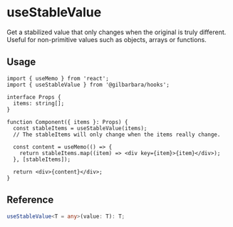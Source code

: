 # useStableValue

Get a stabilized value that only changes when the original is truly different.
Useful for non-primitive values such as objects, arrays or functions.

## Usage

```tsx
import { useMemo } from 'react';
import { useStableValue } from '@gilbarbara/hooks';

interface Props {
  items: string[];
}

function Component({ items }: Props) {
  const stableItems = useStableValue(items);
  // The stableItems will only change when the items really change.
  
  const content = useMemo(() => {
    return stableItems.map((item) => <div key={item}>{item}</div>);
  }, [stableItems]);

  return <div>{content}</div>;
}
```

## Reference

```typescript
useStableValue<T = any>(value: T): T;
```
